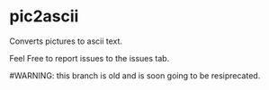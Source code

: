 # pic2ascii
Converts pictures to ascii text.

Feel Free to report issues to the issues tab.

#WARNING: this branch is old and is soon going to be resiprecated.

